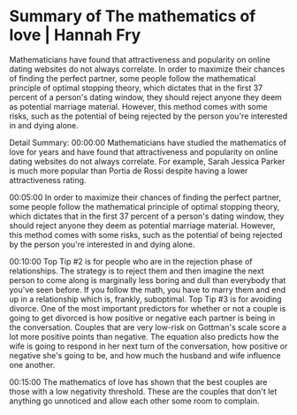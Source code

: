 # Summary of The mathematics of love | Hannah Fry

Mathematicians have found that attractiveness and popularity on online dating websites do not always correlate. In order to maximize their chances of finding the perfect partner, some people follow the mathematical principle of optimal stopping theory, which dictates that in the first 37 percent of a person's dating window, they should reject anyone they deem as potential marriage material. However, this method comes with some risks, such as the potential of being rejected by the person you're interested in and dying alone.

Detail Summary: 
00:00:00
Mathematicians have studied the mathematics of love for years and have found that attractiveness and popularity on online dating websites do not always correlate. For example, Sarah Jessica Parker is much more popular than Portia de Rossi despite having a lower attractiveness rating.

00:05:00
In order to maximize their chances of finding the perfect partner, some people follow the mathematical principle of optimal stopping theory, which dictates that in the first 37 percent of a person's dating window, they should reject anyone they deem as potential marriage material. However, this method comes with some risks, such as the potential of being rejected by the person you're interested in and dying alone.

00:10:00
Top Tip #2 is for people who are in the rejection phase of relationships. The strategy is to reject them and then imagine the next person to come along is marginally less boring and dull than everybody that you've seen before. If you follow the math, you have to marry them and end up in a relationship which is, frankly, suboptimal.
Top Tip #3 is for avoiding divorce. One of the most important predictors for whether or not a couple is going to get divorced is how positive or negative each partner is being in the conversation. Couples that are very low-risk on Gottman's scale score a lot more positive points than negative. The equation also predicts how the wife is going to respond in her next turn of the conversation, how positive or negative she's going to be, and how much the husband and wife influence one another.

00:15:00
The mathematics of love has shown that the best couples are those with a low negativity threshold. These are the couples that don't let anything go unnoticed and allow each other some room to complain.

